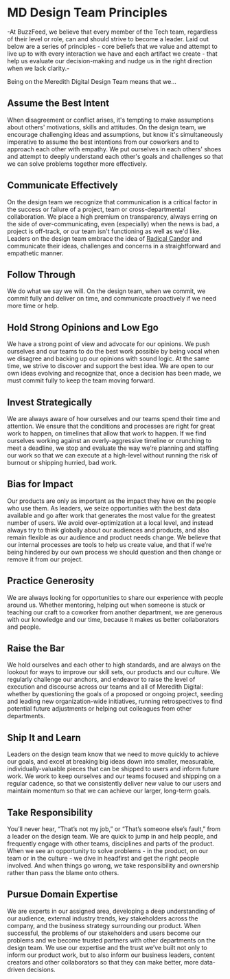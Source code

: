 # MD Design Team Principles

-At BuzzFeed, we believe that every member of the Tech team, regardless of their level or role, can and should strive to become a leader. Laid out below are a series of principles - core beliefs that we value and attempt to live up to with every interaction we have and each artifact we create - that help us evaluate our decision-making and nudge us in the right direction when we lack clarity.-

Being on the Meredith Digital Design Team means that we...

## Assume the Best Intent
When disagreement or conflict arises, it's tempting to make assumptions about others' motivations, skills and attitudes. On the design team, we encourage challenging ideas and assumptions, but know it's simultaneously imperative to assume the best intentions from our coworkers and to approach each other with empathy. We put ourselves in each others' shoes and attempt to deeply understand each other's goals and challenges so that we can solve problems together more effectively.


## Communicate Effectively
On the design team we recognize that communication is a critical factor in the success or failure of a project, team or cross-departmental collaboration. We place a high premium on transparency, always erring on the side of over-communicating, even (especially) when the news is bad, a project is off-track, or our team isn't functioning as well as we'd like. Leaders on the design team embrace the idea of [Radical Candor](http://firstround.com/review/radical-candor-the-surprising-secret-to-being-a-good-boss/) and communicate their ideas, challenges and concerns in a straightforward and empathetic manner.


## Follow Through
We do what we say we will. On the design team, when we commit, we commit fully and deliver on time, and communicate proactively if we need more time or help.


## Hold Strong Opinions and Low Ego
We have a strong point of view and advocate for our opinions. We push ourselves and our teams to do the best work possible by being vocal when we disagree and backing up our opinions with sound logic. At the same time, we strive to discover and support the best idea. We are open to our own ideas evolving and recognize that, once a decision has been made, we must commit fully to keep the team moving forward.


## Invest Strategically
We are always aware of how ourselves and our teams spend their time and attention. We ensure that the conditions and processes are right for great work to happen, on timelines that allow that work to happen. If we find ourselves working against an overly-aggressive timeline or crunching to meet a deadline, we stop and evaluate the way we’re planning and staffing our work so that we can execute at a high-level without running the risk of burnout or shipping hurried, bad work.


## Bias for Impact
Our products are only as important as the impact they have on the people who use them. As leaders, we seize opportunities with the best data available and go after work that generates the most value for the greatest number of users. We avoid over-optimization at a local level, and instead always try to think globally about our audiences and products, and also remain flexible as our audience and product needs change. We believe that our internal processes are tools to help us create value, and that if we’re being hindered by our own process we should question and then change or remove it from our project.


## Practice Generosity
We are always looking for opportunities to share our experience with people around us. Whether mentoring, helping out when someone is stuck or teaching our craft to a coworker from another department, we are generous with our knowledge and our time, because it makes us better collaborators and people.


## Raise the Bar
We hold ourselves and each other to high standards, and are always on the lookout for ways to improve our skill sets, our products and our culture. We regularly challenge our anchors, and endeavor to raise the level of execution and discourse across our teams and all of Meredith Digital: whether by questioning the goals of a proposed or ongoing project, seeding and leading new organization-wide initiatives, running retrospectives to find potential future adjustments or helping out colleagues from other departments.


## Ship It and Learn
Leaders on the design team know that we need to move quickly to achieve our goals, and excel at breaking big ideas down into smaller, measurable, individually-valuable pieces that can be shipped to users and inform future work. We work to keep ourselves and our teams focused and shipping on a regular cadence, so that we consistently deliver new value to our users and maintain momentum so that we can achieve our larger, long-term goals.


## Take Responsibility
You’ll never hear, “That’s not my job,” or “That’s someone else’s fault,” from a leader on the design team. We are quick to jump in and help people, and frequently engage with other teams, disciplines and parts of the product. When we see an opportunity to solve problems - in the product, on our team or in the culture - we dive in headfirst and get the right people involved. And when things go wrong, we take responsibility and ownership rather than pass the blame onto others.


## Pursue Domain Expertise
We are experts in our assigned area, developing a deep understanding of our audience, external industry trends, key stakeholders across the company, and the business strategy surrounding our product. When successful, the problems of our stakeholders and users become our problems and we become trusted partners with other departments on the design team. We use our expertise and the trust we’ve built not only to inform our product work, but to also inform our business leaders, content creators and other collaborators so that they can make better, more data-driven decisions.